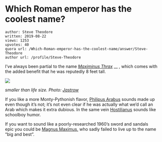 # Which Roman emperor has the coolest name?

	author: Steve Theodore
	written: 2019-08-22
	views: 1253
	upvotes: 40
	quora url: /Which-Roman-emperor-has-the-coolest-name/answer/Steve-Theodore
	author url: /profile/Steve-Theodore


I’ve always been partial to the name _[Maximinus Thrax](http://Maximinus_Thrax)_ __ , which comes with the added benefit that he was reputedly 8 feet tall.

![](https://qph.fs.quoracdn.net/main-qimg-b559609bdb4bb0294fab5f5ed5cce7e3)

_smaller than life size. Photo:_ _[Jastrow](https://commons.wikimedia.org/wiki/User:Jastrow)_ 

If you like a more Monty-Pythonish flavor, [Philipus Arabus](https://www.quora.com/Was-the-emperor-Philip-the-Arab-an-Arabian-person-or-was-he-just-a-Roman-person-and-took-this-name-only-because-his-birth-place-is-in-the-Arabia-Petraea/answer/Steve-Theodore?ch=10&share=8e834be5&srid=zLvM) sounds made up even though it’s not; it’s not even clear if he was actually what we’d call an Arab which makes it extra dubious. In the same vein [Hostilianus](https://en.wikipedia.org/wiki/Hostilian) sounds like schoolboy humor.

If you want to sound like a poorly-researched 1960’s sword and sandals epic you could be [Magnus Maximus,](https://en.wikipedia.org/wiki/Magnus_Maximus) who sadly failed to live up to the name “big and best”.

